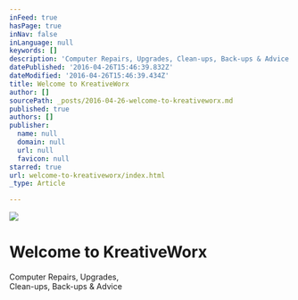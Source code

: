 ```yaml
---
inFeed: true
hasPage: true
inNav: false
inLanguage: null
keywords: []
description: 'Computer Repairs, Upgrades, Clean-ups, Back-ups & Advice'
datePublished: '2016-04-26T15:46:39.832Z'
dateModified: '2016-04-26T15:46:39.434Z'
title: Welcome to KreativeWorx
author: []
sourcePath: _posts/2016-04-26-welcome-to-kreativeworx.md
published: true
authors: []
publisher:
  name: null
  domain: null
  url: null
  favicon: null
starred: true
url: welcome-to-kreativeworx/index.html
_type: Article

---
```

![](https://the-grid-user-content.s3-us-west-2.amazonaws.com/69e5abc8-a6ac-44e2-b13a-ea66070265f9.png)

# Welcome to KreativeWorx

Computer Repairs, Upgrades,  
Clean-ups, Back-ups & Advice